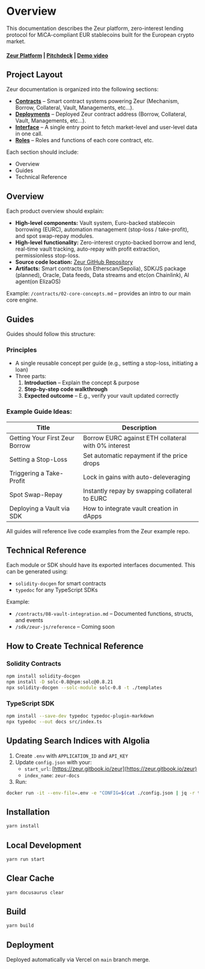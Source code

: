 # Overview

This documentation describes the Zeur platform, zero-interest lending protocol for MiCA-compliant EUR stablecoins built for the European crypto market.

#### [Zeur Platform](https://www.zeur.org/dashboard) | [Pitchdeck](https://www.figma.com/deck/CmaR3CCAjsUcXbZdqYWKfq) | [Demo video](https://youtu.be/Ubt-k-e2Hw4)

## Project Layout

Zeur documentation is organized into the following sections:

* [**Contracts**](https://github.com/zeur-org/zeur-core/tree/master/script) – Smart contract systems powering Zeur (Mechanism, Borrow, Collateral, Vault, Managements, etc...).
* [**Deployments**](https://github.com/zeur-org/zeur-core/tree/master/docs/Deployments) – Deployed Zeur contract address (Borrow, Collateral, Vault, Managements, etc...).
* [**Interface**](https://github.com/zeur-org/zeur-core/tree/master/docs/Interfaces) – A single entry point to fetch market-level and user-level data in one call.
* [**Roles**](https://github.com/zeur-org/zeur-core/tree/master/docs/Roles) – Roles and functions of each core contract, etc.

Each section should include:

* Overview
* Guides
* Technical Reference

## Overview

Each product overview should explain:

* **High-level components:** Vault system, Euro-backed stablecoin borrowing (EURC), automation management (stop-loss / take-profit), and spot swap-repay modules.
* **High-level functionality:** Zero-interest crypto-backed borrow and lend, real-time vault tracking, auto-repay with profit extraction, permissionless stop-loss.
* **Source code location:** [Zeur GitHub Repository](https://github.com/zeur-org/zeur-core/tree/master/docs/Contracts)
* **Artifacts:** Smart contracts (on Etherscan/Sepolia), SDK/JS package (planned), Oracle, Data feeds, Data streams and etc(on Chainlink), AI agent(on ElizaOS)

Example: `/contracts/02-core-concepts.md` – provides an intro to our main core engine.

## Guides

Guides should follow this structure:

### Principles

* A single reusable concept per guide (e.g., setting a stop-loss, initiating a loan)
* Three parts:
  1. **Introduction** – Explain the concept & purpose
  2. **Step-by-step code walkthrough**
  3. **Expected outcome** – E.g., verify your vault updated correctly

### Example Guide Ideas:

| Title                          | Description                                         |
| ------------------------------ | --------------------------------------------------- |
| Getting Your First Zeur Borrow | Borrow EURC against ETH collateral with 0% interest |
| Setting a Stop-Loss            | Set automatic repayment if the price drops          |
| Triggering a Take-Profit       | Lock in gains with auto-deleveraging                |
| Spot Swap-Repay                | Instantly repay by swapping collateral to EURC      |
| Deploying a Vault via SDK      | How to integrate vault creation in dApps            |

All guides will reference live code examples from the Zeur example repo.

## Technical Reference

Each module or SDK should have its exported interfaces documented. This can be generated using:

* `solidity-docgen` for smart contracts
* `typedoc` for any TypeScript SDKs

Example:

* `/contracts/08-vault-integration.md` – Documented functions, structs, and events
* `/sdk/zeur-js/reference` – Coming soon

## How to Create Technical Reference

### Solidity Contracts

```bash
npm install solidity-docgen
npm install -D solc-0.8@npm:solc@0.8.21
npx solidity-docgen --solc-module solc-0.8 -t ./templates
```

### TypeScript SDK

```bash
npm install --save-dev typedoc typedoc-plugin-markdown
npx typedoc --out docs src/index.ts
```

## Updating Search Indices with Algolia

1. Create `.env` with `APPLICATION_ID` and `API_KEY`
2. Update `config.json` with your:
   * `start_url`: [https://zeur.gitbook.io/zeur](https://zeur.gitbook.io/zeur)
   * `index_name`: `zeur-docs`
3. Run:

```bash
docker run -it --env-file=.env -e "CONFIG=$(cat ./config.json | jq -r tostring)" algolia/docsearch-scraper
```

## Installation

```bash
yarn install
```

## Local Development

```bash
yarn run start
```

## Clear Cache

```bash
yarn docusaurus clear
```

## Build

```bash
yarn build
```

## Deployment

Deployed automatically via Vercel on `main` branch merge.
